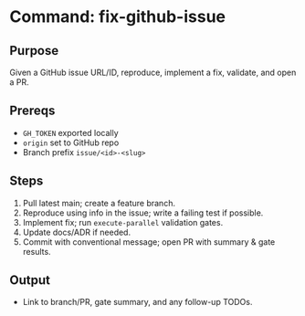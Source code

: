 # Command: fix-github-issue

## Purpose
Given a GitHub issue URL/ID, reproduce, implement a fix, validate, and open a PR.

## Prereqs
- `GH_TOKEN` exported locally
- `origin` set to GitHub repo
- Branch prefix `issue/<id>-<slug>`

## Steps
1) Pull latest main; create a feature branch.
2) Reproduce using info in the issue; write a failing test if possible.
3) Implement fix; run `execute-parallel` validation gates.
4) Update docs/ADR if needed.
5) Commit with conventional message; open PR with summary & gate results.

## Output
- Link to branch/PR, gate summary, and any follow-up TODOs.